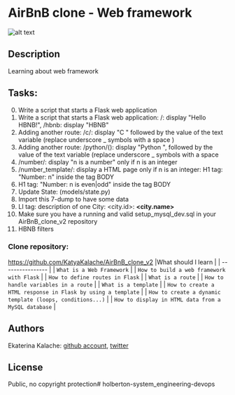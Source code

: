 # AirBnB clone - Web framework
![alt text](https://s3.amazonaws.com/intranet-projects-files/concepts/74/hbnb_step3.png)
## Description
Learning about web framework
## Tasks:
0. Write a script that starts a Flask web application
1. Write a script that starts a Flask web application: /: display "Hello HBNB!", /hbnb: display "HBNB"
2. Adding another route: /c/<text>: display "C " followed by the value of the text variable (replace underscore _ symbols with a space )
3. Adding another route: /python/(<text>): display "Python ", followed by the value of the text variable (replace underscore _ symbols with a space
4. /number/<n>: display "n is a number" only if n is an integer
5. /number_template/<n>: display a HTML page only if n is an integer:
H1 tag: "Number: n" inside the tag BODY
6. H1 tag: "Number: n is even|odd" inside the tag BODY
7. Update State: (models/state.py)
8. Import this 7-dump to have some data
9. LI tag: description of one City: <city.id>: <B><city.name></B>
10. Make sure you have a running and valid setup_mysql_dev.sql in your AirBnB_clone_v2 repository 
11. HBNB filters 
### __Clone repository:__ 
https://github.com/KatyaKalache/AirBnB_clone_v2
|What should I learn  |
| ---------------- |
|    `What is a Web Framework`   |
|    `How to build a web framework with Flask`    |
|    `How to define routes in Flask` |
|    `What is a route` |
|    `How to handle variables in a route`   |
|    `What is a template`   |
|    `How to create a HTML response in Flask by using a template`    |
|    `How to create a dynamic template (loops, conditions...)`    |
|    `How to display in HTML data from a MySQL database`     |
## Authors

Ekaterina Kalache: [github account](https://github.com/KatyaKalache), [twitter](https://twitter.com/KatyaKalache)

## License
Public, no copyright protection# holberton-system_engineering-devops
